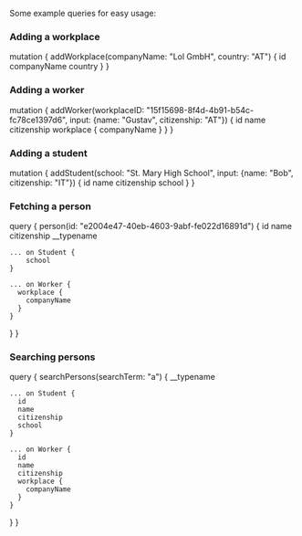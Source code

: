 
Some example queries for easy usage:

### Adding a workplace
mutation {
  addWorkplace(companyName: "Lol GmbH", country: "AT") {
    id
    companyName
    country
  }
}

### Adding a worker
mutation {
  addWorker(workplaceID: "15f15698-8f4d-4b91-b54c-fc78ce1397d6", input: {name: "Gustav", citizenship: "AT"}) {
    id
    name
    citizenship
    workplace {
      companyName
    }
  }
}

### Adding a student
mutation {
  addStudent(school: "St. Mary High School", input: {name: "Bob", citizenship: "IT"}) {
    id
    name
    citizenship
    school
  }
}

### Fetching a person
query {
  person(id: "e2004e47-40eb-4603-9abf-fe022d16891d") {
    id
    name
    citizenship
    __typename
    
    ... on Student {
    	school 
    }
    
    ... on Worker {
      workplace {
        companyName
      }
    }
  }
}

### Searching persons
query {
  searchPersons(searchTerm: "a") {
    __typename
    
    ... on Student {
      id
      name
      citizenship
      school
    }
    
    ... on Worker {
      id
      name
      citizenship
      workplace {
        companyName
      }
    }
  }
}